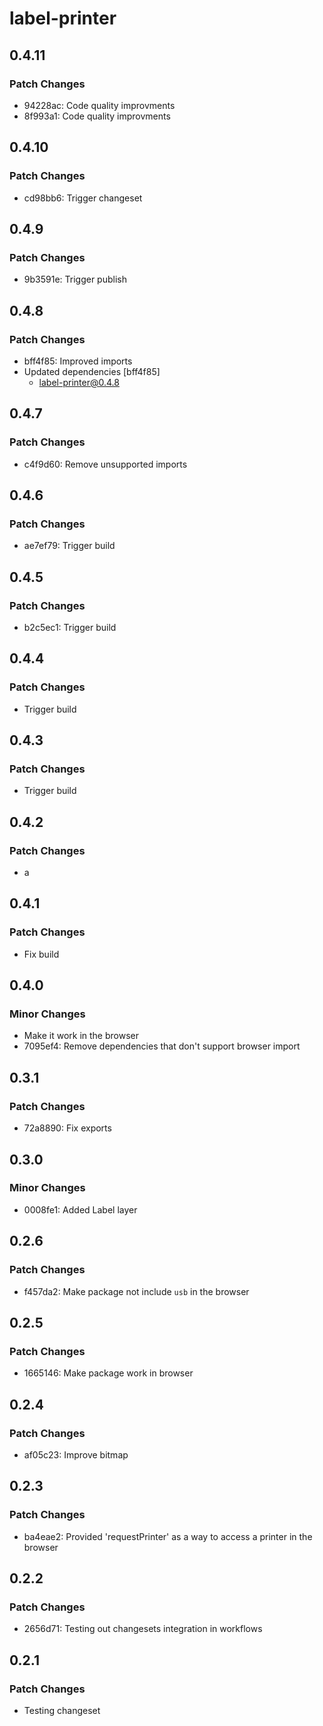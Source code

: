 # label-printer

## 0.4.11

### Patch Changes

- 94228ac: Code quality improvments
- 8f993a1: Code quality improvments

## 0.4.10

### Patch Changes

- cd98bb6: Trigger changeset

## 0.4.9

### Patch Changes

- 9b3591e: Trigger publish

## 0.4.8

### Patch Changes

- bff4f85: Improved imports
- Updated dependencies [bff4f85]
  - label-printer@0.4.8

## 0.4.7

### Patch Changes

- c4f9d60: Remove unsupported imports

## 0.4.6

### Patch Changes

- ae7ef79: Trigger build

## 0.4.5

### Patch Changes

- b2c5ec1: Trigger build

## 0.4.4

### Patch Changes

- Trigger build

## 0.4.3

### Patch Changes

- Trigger build

## 0.4.2

### Patch Changes

- a

## 0.4.1

### Patch Changes

- Fix build

## 0.4.0

### Minor Changes

- Make it work in the browser
- 7095ef4: Remove dependencies that don't support browser import

## 0.3.1

### Patch Changes

- 72a8890: Fix exports

## 0.3.0

### Minor Changes

- 0008fe1: Added Label layer

## 0.2.6

### Patch Changes

- f457da2: Make package not include `usb` in the browser

## 0.2.5

### Patch Changes

- 1665146: Make package work in browser

## 0.2.4

### Patch Changes

- af05c23: Improve bitmap

## 0.2.3

### Patch Changes

- ba4eae2: Provided 'requestPrinter' as a way to access a printer in the browser

## 0.2.2

### Patch Changes

- 2656d71: Testing out changesets integration in workflows

## 0.2.1

### Patch Changes

- Testing changeset
